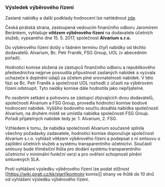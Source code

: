 ### Výsledek výběrového řízení

Zaslané nabídky a další podklady hodnocení lze nahlédnout [zde](https://drive.google.com/drive/folders/0B2KOx-eEDvKXZjg0UnpoNzV0cjg?usp=sharing).


Česká pirátská strana, zastoupená vedoucím finančního odboru Jaromírem Beránkem, vyhlašuje **vítězem výběrového řízení** na dodavatele účetních služeb, vypsaného dne 15. 5. 2017, společnost **Alvarium s.r.o.**

Do výběrového řízení došly v řádném termínu čtyři nabídky od těchto dodavatelů: Alvarium, Bc. Petr Franěk, FSG Group, UOL (v abecedním pořadí). 

Hodnoticí komise složená ze zástupců finančního odboru a republikového předsednictva nejprve posoudila přípustnost zaslaných nabídek a vyzvala uchazeče k doplnění údajů za účelem plné srovnatelnosti nabídek. V této fázi se Bc. Petr Franěk a společnost UOL rozhodli z účasti na výběrovém řízení odstoupit. Tyto naídky komise dále hodnotila jako nepřijatelné.

Po osobním setkání a pohovoru se zástupci zbývajících dvou dodavatelů, společností Alvarium a FSG Group, provedla hodnoticí komise bodové hodnocení nabídek. Vyššího bodového součtu dosáhla nabídka společnosti Alvarium, na druhém místě se umístila nabídka společnosti FSG Group. Pořadí přijatelných nabídek tedy je: 1. Alvarium, 2. FSG.

Vzhledem k tomu, že nabídka společnosti Alvarium současně splnila všechny požadavky zadavatele, hodnoticí komise doporučuje společnost Alvarium s.r.o. vyhlásit vítězem výběrového řízení a podepsat s ní smlouvu o zajištění účetních služeb a systému transparentního účetnictví. Součástí smlouvy bude tříměsíční lhůta pro dodání systému transparentního účetnictví v minimální funkční verzi a pro ověření schopnosti plnění smluvených SLA.

Proti vyhlášení výsledku výběrového řízení lze podat stížnost [[https://wiki.pirati.cz/kk/start|kontrolní komisi]] strany ve lhůtě do 10 dnů od vyhlášení výsledku výběrového řízení.
